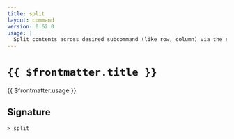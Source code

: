 ```yaml
---
title: split
layout: command
version: 0.62.0
usage: |
  Split contents across desired subcommand (like row, column) via the separator.
---
```


# `{{ $frontmatter.title }}`

<div style='white-space: pre-wrap;'>{{ $frontmatter.usage }}</div>

## Signature

```> split ```
